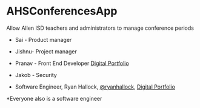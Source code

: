 # AHSConferencesApp
Allow Allen ISD teachers and administrators to manage conference periods

- Sai - Product manager

- Jishnu- Project manager

- Pranav - Front End Developer [Digital Portfolio](https://codermerlin.academy/users/pranav-krishnan/Digital%20Portfolio/index.html)

- Jakob - Security

- Software Engineer, Ryan Hallock, [@ryanhallock](https://github.com/ryanhallock), [Digital Portfolio](https://codermerlin.academy/users/ryan-hallock/Digital%20Portfolio/)

*Everyone also is a software engineer
